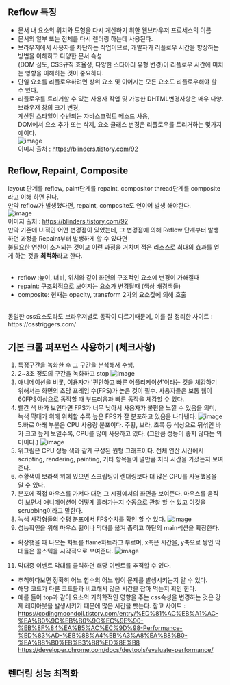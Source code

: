 

## Reflow 특징
- 문서 내 요소의 위치와 도형을 다시 계산하기 위한 웹브라우저 프로세스의 이름
- 문서의 일부 또는 전체를 다시 렌더링 하는데 사용된다.
- 브라우저에서 사용자를 차단하는 작업이므로, 개발자가 리플로우 시간을 향상하는 방법을 이해하고 다양한 문서 속성<br>
(DOM 심도, CSS규칙 효율성, 다양한 스타아리 유형 변경)이 리플로우 시간에 미치는 영향을 이해하는 것이 중요하다.<br>
- 단일 요소를 리플로우하려면 상위 요소 및 이어지는 모든 요소도 리플로우해야 할 수 있다.
- 리플로우를 트리거할 수 있는 사용자 작업 및 가능한 DHTML변경사항은 매우 다양. 브라우저 창의 크기 변경, <br>
계산된 스타일이 수반되는 자바스크립트 메소드 사용, <br>
DOM에서 요소 추가 또는 삭제, 요소 클래스 변경은 리플로우를 트리거하는 몇가지 예이다. <br>
![image](https://user-images.githubusercontent.com/12015609/165247845-c7d3a642-ba54-4f76-9107-ffee2c1c430d.png)<br>
이미지 출처 : https://blinders.tistory.com/92

## Reflow, Repaint, Composite
layout 단계를 reflow, paint단계를 repaint, compositor thread단계를 composite라고 이해 하면 된다. <br>
만약 reflow가 발생했다면, repaint, composite도 연이어 발생 해야한다.<br>
![image](https://user-images.githubusercontent.com/12015609/165247882-67f02c89-e076-4eb1-bc06-fcc52162d93e.png)<br>
이미지 출처 : https://blinders.tistory.com/92<br>
만약 기존에 UI적인 어떤 변경점이 있었는데, 그 변경점에 의해 Reflow 단계부터 발생하던 과정을 Repaint부터 발생하게 할 수 있다면 <br>
불필요한 연산이 소거되는 것이고 이런 과정을 거치며 적은 리소스로 최대의 효과를 얻게 하는 것을 <b>최적화</b>라고 한다.<br><br>

- reflow :높이, 너비, 위치와 같이 화면의 구조적인 요소에 변경이 가해질때
- repaint: 구조외적으로 보여지는 요소가 변경될때 (색상 배경색들)
- composite: 현재는 opacity, transform 2가의 요소값에 의해 호출
 <br>
동일한 css요소도라도 브라우저별로 동작이 다르기때문에, 이를 잘 정리한 사이트 : <br>
https://csstriggers.com/

## 기본 크롬 퍼포먼스 사용하기 (체크사항)
1. 특정구간을 녹화한 후 그 구간을 분석해서 수행.
2. 2~3초 정도의 구간을 녹화하고 stop 
![image](https://user-images.githubusercontent.com/12015609/165247343-865a8a15-f64c-472a-a18a-e4d9a214446a.png) 
3. 애니메이션을 비롯, 이용자가 '편안하고 빠른 어플리케이션'이라는 것을 체감하기 위해서는 화면의 초당 프레임 수(FPS)가 높은 것이 필수. 사용자들은 보통 웹이 60FPS이상으로 동작할 때 부드러움과 빠른 동작을 체감할 수 있다. 
4. 빨간 색 바가 보인다면 FPS가 너무 낮아서 사용자가 불편을 느낄 수 있음을 의미, 녹색 막대가 위에 위치할 수록 높은 FPS가 잘 분포하고 있음을 나타낸다.
![image](https://user-images.githubusercontent.com/12015609/165247469-dc3877fc-a9b4-45f9-beff-00ac74ffca44.png)
5.바로 아래 부분은 CPU 사용량 분포이다. 주황, 보라, 초록 등 색상으로 뒤섞인 바가 크고 높게 보일수록, CPU를 많이 사용하고 있다.
(그만큼 성능이 좋지 않다는 의미이다.)
![image](https://user-images.githubusercontent.com/12015609/165250168-d6cdaae0-432c-4cce-9ac4-89191b519ff2.png)
6. 위그림은 CPU 성능 색과 같게 구성된 원형 그래프이다. 전체 연산 시간에서 scripting, rendering, painting, 기타 항목들이 얼만큼 처리 시간을 가졌는지 보여준다.
7. 주황색이 보라색 위에 있으면 스크립팅이 렌더링보다 더 많은 CPU를 사용했음을 알 수 있다.
8. 분포에 직접 마우스를 가져다 대면 그 시점에서의 화면을 보여준다. 마우스를 움직여 보면서 애니메이션이 어떻게 흘러가는지 수동으로 관찰 할 수 있고 이것을 scrubbing이라고 말한다.
9. 녹색 사각형들의 수평 분포에서 FPS수치를 확인 할 수 있다.
![image](https://user-images.githubusercontent.com/12015609/165251175-f1517950-5a26-4161-bfa6-07047569aef3.png)
10. 성능확인을 위해 마우스 휠이나 막대를 옮겨 좁히고 하단의 main섹션을 확장한다.
- 확장햇을 때 나오는 차트를 flame차트라고 부르며, x축은 시간을, y축으로 쌓인 막대들은 콜스텍을 시각적으로 보여준다.
![image](https://user-images.githubusercontent.com/12015609/165252431-d4d6101a-6b25-4dab-9279-0e0b1d75a9bc.png)
11. 막대중 이벤트 막대를 클릭하면 해당 이벤트를 추적할 수 있다. 
- 추척하다보면 정확히 어느 함수의 어느 행이 문제를 발생시키는지 알 수 있다.
- 해당 코드가 다른 코드들과 비교해서 많은 시간을 잡아 먹는지 확인 한다.
- 예를 들어 top과 같이 요소의 기하학적인 영향을 주는 css속성을 변경하는 것은 강제 레이아웃을 발생시키기 때문에 많은 시간을 뺏는다.
참고 사이트 : https://codingmoondoll.tistory.com/entry/%ED%81%AC%EB%A1%AC-%EA%B0%9C%EB%B0%9C%EC%9E%90-%EB%8F%84%EA%B5%AC%EC%9D%98-Performance-%ED%83%AD-%EB%8B%A4%EB%A3%A8%EA%B8%B0-%EA%B8%B0%EB%B3%B8%ED%8E%B8 <br>
https://developer.chrome.com/docs/devtools/evaluate-performance/



## 렌더링 성능 최적화






